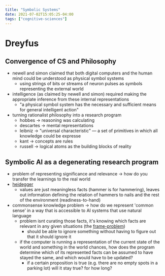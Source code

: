 ```yaml
---
title: "Symbolic Systems"
date: 2021-07-02T15:05:25-04:00
tags: ["cognitive-sciences"]
---
```



# Dreyfus
## Convergence of CS and Philosophy
-   newell and simon claimed that both digital computers and the human mind could be understood as physical symbol systems
	-   using strings of bits or streams of neuron pulses as symbols representing the external world
-   intelligence (as claimed by newell and simon) required making the appropriate inference from these internal representations
	-   "a physical symbol system has the necessary and sufficient means for general intelligent action"
-   turning rationalist philosophy into a research program
	-   hobbes → reasoning was calculating
	-   descartes → mental representations
	-   leibniz → "universal characteristic" — a set of primitives in which all knowledge could be expresse
	-   kant → concepts are rules
	-   russell → logical atoms as the building blocks of reality
## Symbolic AI as a degenerating research program
-   problem of representing significance and relevance → how do you transfer the learnings to the real world
-   [heidegger](/thoughts/embedded-ai)
	-   values are just meaningless facts (hammer is for hammering), leaves out information defining the relation of hammers to nails and the rest of the environment (readiness-to-hand)
-   commonsense knowledge problem → how do we represent 'common sense' in a way that is accessible to AI systems that use natural language
	-   problem isnt curating those facts, it's knowing which facts are relevant in any given situations (the [frame-problem](/thoughts/frame-problem))
		-   should be able to ignore something without having to figure out that it should ignore it
	-   if the computer is running a representation of the current state of the world and something in the world chances, how does the program determine which of its represented facts can be assumed to have stayed the same, and which would have to be updated?
		-   if a certain proposition is true (e.g. there are no empty spots in a parking lot) will it stay true? for how long?